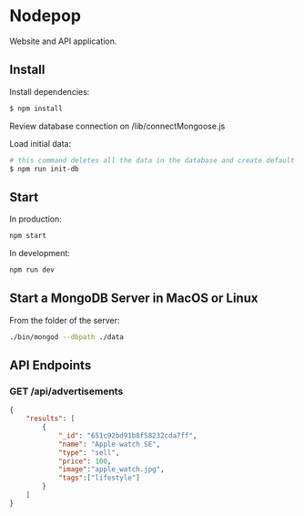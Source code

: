 # Nodepop

Website and API application.

## Install

Install dependencies:

```sh
$ npm install
```

Review database connection on /lib/connectMongoose.js 

Load initial data:

```sh
# this command deletes all the data in the database and create default data
$ npm run init-db
```

## Start

In production:

```sh
npm start
```

In development:

```sh
npm run dev
```

## Start a MongoDB Server in MacOS or Linux

From the folder of the server:

```sh
./bin/mongod --dbpath ./data
```

## API Endpoints

### GET /api/advertisements

```json
{
    "results": [
        {
            "_id": "651c92bd91b8f58232cda7ff",
            "name": "Apple watch SE",
            "type": "sell",
            "price": 100,
            "image":"apple_watch.jpg",
            "tags":["lifestyle"]
        }
    ]
}
```